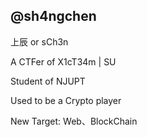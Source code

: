 ## @sh4ngchen

上辰 or sCh3n

A CTFer of X1cT34m | SU

Student of NJUPT

Used to be a Crypto player

New Target: Web、BlockChain
